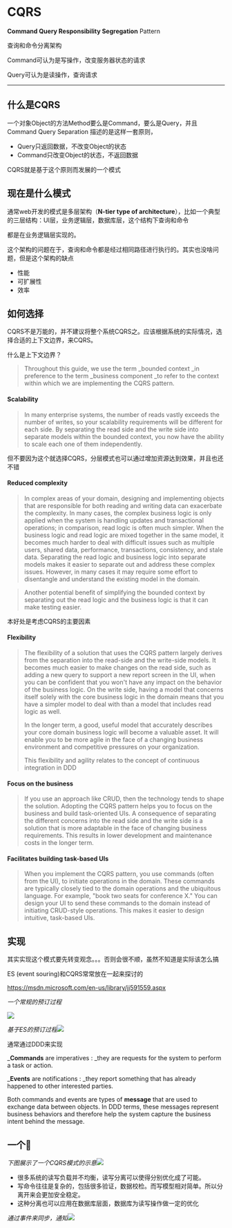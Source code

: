 # CQRS

**Command Query Responsibility Segregation** Pattern

查询和命令分离架构

Command可认为是写操作，改变服务器状态的请求

Query可认为是读操作，查询请求

---

## 什么是CQRS

一个对象Object的方法Method要么是Command，要么是Query，并且Command Query Separation 描述的是这样一套原则，

* Query只返回数据，不改变Object的状态
* Command只改变Object的状态，不返回数据

CQRS就是基于这个原则而发展的一个模式

## 现在是什么模式

通常web开发的模式是多层架构（**N-tier type of architecture**），比如一个典型的三层结构：UI层，业务逻辑层，数据库层，这个结构下查询和命令

都是在业务逻辑层实现的。

这个架构的问题在于，查询和命令都是经过相同路径进行执行的。其实也没啥问题，但是这个架构的缺点

* 性能
* 可扩展性
* 效率

## 如何选择

CQRS不是万能的，并不建议将整个系统CQRS之。应该根据系统的实际情况，选择合适的上下文边界，来CQRS。

什么是上下文边界？

> Throughout this guide, we use the term _bounded context _in preference to the term _business component _to refer to the context within which we are implementing the CQRS pattern.

#### Scalability

> In many enterprise systems, the number of reads vastly exceeds the number of writes, so your scalability requirements will be different for each side. By separating the read side and the write side into separate models within the bounded context, you now have the ability to scale each one of them independently.

但不要因为这个就选择CQRS，分层模式也可以通过增加资源达到效果，并且也还不错

#### Reduced complexity

> In complex areas of your domain, designing and implementing objects that are responsible for both reading and writing data can exacerbate the complexity. In many cases, the complex business logic is only applied when the system is handling updates and transactional operations; in comparison, read logic is often much simpler. When the business logic and read logic are mixed together in the same model, it becomes much harder to deal with difficult issues such as multiple users, shared data, performance, transactions, consistency, and stale data. Separating the read logic and business logic into separate models makes it easier to separate out and address these complex issues. However, in many cases it may require some effort to disentangle and understand the existing model in the domain.

> Another potential benefit of simplifying the bounded context by separating out the read logic and the business logic is that it can make testing easier.

本好处是考虑CQRS的主要因素

#### Flexibility

> The flexibility of a solution that uses the CQRS pattern largely derives from the separation into the read-side and the write-side models. It becomes much easier to make changes on the read side, such as adding a new query to support a new report screen in the UI, when you can be confident that you won't have any impact on the behavior of the business logic. On the write side, having a model that concerns itself solely with the core business logic in the domain means that you have a simpler model to deal with than a model that includes read logic as well.
>
> In the longer term, a good, useful model that accurately describes your core domain business logic will become a valuable asset. It will enable you to be more agile in the face of a changing business environment and competitive pressures on your organization.
>
> This flexibility and agility relates to the concept of continuous integration in DDD

#### Focus on the business

> If you use an approach like CRUD, then the technology tends to shape the solution. Adopting the CQRS pattern helps you to focus on the business and build task-oriented UIs. A consequence of separating the different concerns into the read side and the write side is a solution that is more adaptable in the face of changing business requirements. This results in lower development and maintenance costs in the longer term.

#### Facilitates building task-based UIs

> When you implement the CQRS pattern, you use commands \(often from the UI\), to initiate operations in the domain. These commands are typically closely tied to the domain operations and the ubiquitous language. For example, "book two seats for conference X." You can design your UI to send these commands to the domain instead of initiating CRUD-style operations. This makes it easier to design intuitive, task-based UIs.



## 实现

其实实现这个模式要先转变观念。。。否则会很不顺，虽然不知道是实际该怎么搞



ES \(event souring\)和CQRS常常放在一起来探讨的

https://msdn.microsoft.com/en-us/library/jj591559.aspx

>

_一个常规的预订过程_

![](https://msdn.microsoft.com/en-us/library/jj591559.7cd90e4af9a90ebd67bb8705e7b99d27%28l=en-us%29.png)

_基于ES的预订过程_![](https://msdn.microsoft.com/en-us/library/jj591559.74859689341057840d3a4e0a518e9cfd%28l=en-us%29.png)



通常通过DDD来实现

_**Commands** are imperatives : _they are requests for the system to perform a task or action.

_**Events** are notifications : _they report something that has already happened to other interested parties.

Both commands and events are types of **message** that are used to exchange data between objects. In DDD terms, these messages represent business behaviors and therefore help the system capture the business intent behind the message.



## 一个🌰

_下图展示了一个CQRS模式的示意_![](https://msdn.microsoft.com/en-us/library/jj591573.82fd3f191997792becb22a9283ce26b1%28l=en-us%29.png)

* 很多系统的读写负载并不均衡，读写分离可以使得分别优化成了可能。
* 写命令往往是复杂的，包括很多验证，数据校检。而写模型相对简单。所以分离开来会更加安全稳定。
* 这种分离也可以应用在数据库层面，数据库为读写操作做一定的优化



_通过事件来同步，通知_![](https://msdn.microsoft.com/en-us/library/jj591573.da82141c6f9950d64c1263fa4da825ec%28l=en-us%29.png)







